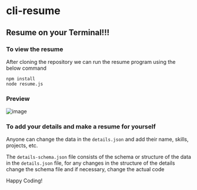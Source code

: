 # cli-resume
## Resume on your Terminal!!!


### To view the resume 
After cloning the repository we can run the resume program using the below command 
```shell
npm install
node resume.js
```
### Preview
![image](https://github.com/vishnuprasad2004/cli-resume/assets/116942066/a43439c8-ed9f-41e4-bc30-68b3dddbc2b0)


### To add your details and make a resume for yourself
Anyone can change the data in the ```details.json``` and add their name, skills, projects, etc.

The ```details-schema.json``` file consists of the schema or structure of the data in the ```details.json``` file, for any changes in the structure of the details change the schema file and if necessary, change the actual code

Happy Coding!


